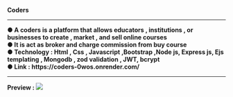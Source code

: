 
<b>Coders<b> <br/>
<hr/>
● A coders is a platform that allows educators , institutions , or businesses to create , market , and sell online courses<br/>
● It is act as broker and charge commission from buy course <br/>
● Technology : Html , Css , Javascript ,Bootstrap ,Node js, Express js, Ejs templating , Mongodb , zod validation , JWT, bcrypt <br/>
● Link :  https://coders-0wos.onrender.com/ <br/>
<hr/>
Preview : <img src="https://github.com/user-attachments/assets/8a4420ca-017e-44d2-a67a-dc3acafe653c"/>
